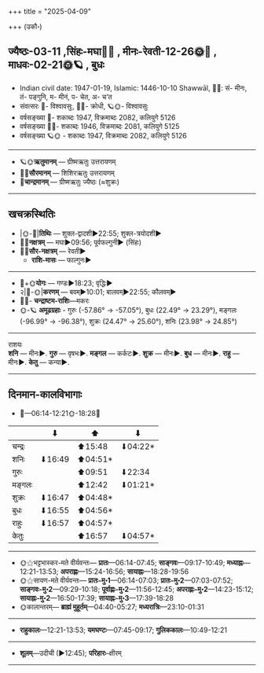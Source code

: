 +++
title = "2025-04-09"

+++
(उकौ॰)
## ज्यैष्ठः-03-11  ,सिंहः-मघा🌛🌌  ,  मीनः-रेवती-12-26🌞🌌  ,  माधवः-02-21🌞🪐  , बुधः
- Indian civil date: 1947-01-19, Islamic: 1446-10-10 Shawwāl, 🌌🌞: सं- मीनः, तं- पङ्गुनि, म- मीनं, प- चेत, अ- च’त
- संवत्सरः 🌛- विश्वावसुः, 🌌🌞- क्रोधी, 🪐🌞- विश्वावसुः
- वर्षसङ्ख्या 🌛- शकाब्दः 1947, विक्रमाब्दः 2082, कलियुगे 5126
- वर्षसङ्ख्या 🌌🌞- शकाब्दः 1946, विक्रमाब्दः 2081, कलियुगे 5125
- वर्षसङ्ख्या 🪐🌞 - शकाब्दः 1947, विक्रमाब्दः 2082, कलियुगे 5126
___________________
- 🪐🌞**ऋतुमानम्** — ग्रीष्मऋतुः उत्तरायणम्
- 🌌🌞**सौरमानम्** — शिशिरऋतुः उत्तरायणम्
- 🌛**चान्द्रमानम्** — ग्रीष्मऋतुः ज्यैष्ठः (≈शुक्रः)
___________________


## खचक्रस्थितिः
- |🌞-🌛|**तिथिः** — शुक्ल-द्वादशी►22:55; शुक्ल-त्रयोदशी►  
- 🌌🌛**नक्षत्रम्** — मघा►09:56; पूर्वफल्गुनी► (सिंहः)  
- 🌌🌞**सौर-नक्षत्रम्** — रेवती►  
  - **राशि-मासः** — फाल्गुनः► 
___________________
- 🌛+🌞**योगः** — गण्डः►18:23; वृद्धिः►  
- २|🌛-🌞|**करणम्** — बवम्►10:01; बालवम्►22:55; कौलवम्►  
- 🌌🌛- **चन्द्राष्टम-राशिः**—मकरः  
- 🌞-🪐 **अमूढग्रहाः** - गुरुः (-57.86° → -57.05°), बुधः (22.49° → 23.29°), मङ्गलः (-96.99° → -96.38°), शुक्रः (24.47° → 25.60°), शनिः (23.98° → 24.85°)
___________________
राशयः  
**शनि** — मीनः►. **गुरु** — वृषभः►. **मङ्गल** — कर्कटः►. **शुक्र** — मीनः►. **बुध** — मीनः►. **राहु** — मीनः►. **केतु** — कन्या►. 
___________________


## दिनमान-कालविभागाः
- 🌅—06:14-12:21🌞-18:28🌇  

|      |⬇     |⬆     |⬇     |
|------|-----|-----|------|
|चन्द्रः|     |⬆15:48 |⬇04:22*|
|शनिः   |⬇16:49 |⬆04:51*|     |
|गुरुः  |     |⬆09:51 |⬇22:34 |
|मङ्गलः |     |⬆12:42 |⬇01:21*|
|शुक्रः |⬇16:47 |⬆04:48*|     |
|बुधः   |⬇16:55 |⬆04:56*|     |
|राहुः  |⬇16:57 |⬆04:57*|     |
|केतुः  |     |⬆16:57 |⬇04:57*|
___________________
- 🌞⚝भट्टभास्कर-मते वीर्यवन्तः— **प्रातः**—06:14-07:45; **साङ्गवः**—09:17-10:49; **मध्याह्नः**—12:21-13:53; **अपराह्णः**—15:24-16:56; **सायाह्नः**—18:28-19:56  
- 🌞⚝सायण-मते वीर्यवन्तः— **प्रातः-मु॰1**—06:14-07:03; **प्रातः-मु॰2**—07:03-07:52; **साङ्गवः-मु॰2**—09:29-10:18; **पूर्वाह्णः-मु॰2**—11:56-12:45; **अपराह्णः-मु॰2**—14:23-15:12; **सायाह्नः-मु॰2**—16:50-17:39; **सायाह्नः-मु॰3**—17:39-18:28  
- 🌞कालान्तरम्— **ब्राह्मं मुहूर्तम्**—04:40-05:27; **मध्यरात्रिः**—23:10-01:31  
___________________
- **राहुकालः**—12:21-13:53; **यमघण्टः**—07:45-09:17; **गुलिककालः**—10:49-12:21  
___________________
- **शूलम्**—उदीची (►12:45); **परिहारः**–क्षीरम्  
___________________
